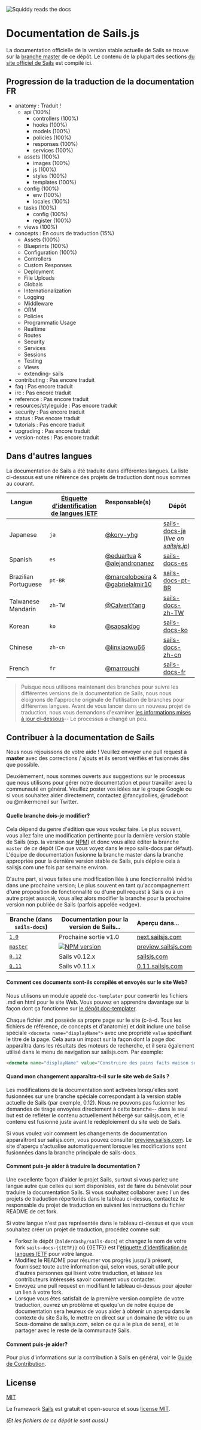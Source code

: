 ![Squiddy reads the docs](http://sailsjs.com/images/squidford_swimming.png)

# Documentation de Sails.js

La documentation officielle de la version stable actuelle de Sails se trouve sur la [branche master](github.com/balderdashy/sails-docs) de ce dépôt. Le contenu de la plupart des sections [du site officiel de Sails](http://sailsjs.com) est compilé ici.

## Progression de la traduction de la documentation FR
- anatomy : Traduit !
  - api (100%)
    - controllers (100%)
    - hooks (100%)
    - models (100%)
    - policies (100%)
    - responses (100%)
    - services (100%)
  - assets (100%)
    - images (100%)
    - js (100%)
    - styles (100%)
    - templates (100%)
  - config (100%)
    - env (100%)
    - locales (100%)
  - tasks (100%)
    - config (100%)
    - register (100%)
  - views (100%)
- concepts : En cours de traduction (15%)
  - Assets (100%)
  - Blueprints (100%)
  - Configuration (100%)
  - Controllers
  - Custom Responses
  - Deployment
  - File Uploads
  - Globals
  - Internationalization
  - Logging
  - Middleware
  - ORM
  - Policies
  - Programmatic Usage
  - Realtime
  - Routes
  - Security
  - Services
  - Sessions
  - Testing
  - Views
  - extending- sails
- contributing : Pas encore traduit
- faq : Pas encore traduit
- irc : Pas encore traduit
- reference : Pas encore traduit
- resources/styleguide : Pas encore traduit
- security : Pas encore traduit
- status : Pas encore traduit
- tutorials : Pas encore traduit
- upgrading : Pas encore traduit
- version-notes : Pas encore traduit

## Dans d'autres langues

La documentation de Sails a été traduite dans différentes langues. La liste ci-dessous est une référence des projets de traduction dont nous sommes au courant.

| Langue                     | [Étiquette d'identification de langues IETF](https://fr.wikipedia.org/wiki/%C3%89tiquette_d%27identification_de_langues_IETF)  | Responsable(s)        | Dépôt |
| ---------------------------- | ------- | ------------------ | ---------------------------------- |
| Japanese                     | `ja`    | [@kory-yhg](https://github.com/kory-yhg)      | [sails-docs-ja](https://github.com/balderdashy/sails-docs/tree/ja) <br/>(_live on [sailsjs.jp](http://sailsjs.jp)_)
| Spanish                      | `es`    | [@eduartua](https://github.com/eduartua/) & [@alejandronanez](https://github.com/alejandronanez)   | [sails-docs-es](https://github.com/eduartua/sails-docs-es)
| Brazilian Portuguese         | `pt-BR` | [@marceloboeira](https://github.com/marceloboeira) & [@gabrielalmir10](https://github.com/gabrielalmir10)   | [sails-docs-pt-BR](https://github.com/balderdashy/sails-docs/tree/pt-BR)
| Taiwanese Mandarin           | `zh-TW` | [@CalvertYang](https://github.com/CalvertYang)   | [sails-docs-zh-TW](https://github.com/balderdashy/sails-docs/tree/zh-TW)
| Korean                       | `ko`    | [@sapsaldog](https://github.com/sapsaldog)   | [sails-docs-ko](https://github.com/balderdashy/sails-docs/tree/ko)
| Chinese                      | `zh-cn`    | [@linxiaowu66](https://github.com/linxiaowu66)   | [sails-docs-zh-cn](https://github.com/linxiaowu66/sails-docs-zh-cn)
| French                       | `fr`    | [@marrouchi](https://github.com/marrouchi)   | [sails-docs-fr](https://github.com/marrouchi/sails-docs-fr)

> Puisque nous utilisons maintenant des branches pour suivre les différentes versions de la documentation de Sails, nous nous éloignons de l'approche originale de l'utilisation de branches pour différentes langues.  Avant de vous lancer dans un nouveau projet de traduction, nous vous demandons d'examiner [les informations mises à jour ci-dessous](#how-can-i-help-translate-the-documentation)-- Le processus a changé un peu.



## Contribuer à la documentation de Sails

Nous nous réjouissons de votre aide ! Veuillez envoyer une pull request à **master** avec des corrections / ajouts et ils seront vérifiés et fusionnés dès que possible.

Deuxièmement, nous sommes ouverts aux suggestions sur le processus que nous utilisons pour gérer notre documentation et pour travailler avec la communauté en général. Veuillez poster vos idées sur le groupe Google ou si vous souhaitez aider directement, contactez @fancydoilies, @rudeboot ou @mikermcneil sur Twitter.

#### Quelle branche dois-je modifier?

Cela dépend du genre d'édition que vous voulez faire. Le plus souvent, vous allez faire une modification pertinente pour la dernière version stable de Sails (exp. la version sur [NPM](npmjs.org/package/sails)) et donc vous allez éditer la branche `master` de _ce_ dépôt (Ce que vous voyez dans le repo sails-docs par défaut).  L'équipe de documentation fusionne la branche master dans la branche appropriée pour la dernière version stable de Sails, puis déploie cela à sailsjs.com une fois par semaine environ.

D'autre part, si vous faites une modification liée à une fonctionnalité inédite dans une prochaine version; Le plus souvent en tant qu'accompagnement d'une proposition de fonctionnalité ou d'une pull request à Sails ou à un autre projet associé, vous allez alors modifier la branche pour la prochaine version non publiée de Sails (parfois appelée «edge»).

| Branche (dans `sails-docs`)                    | Documentation pour la version de Sails...                                   | Aperçu dans...      |
|-------------------------------------------------------------------------------------|------------------------|:-------------------|
| [`1.0`](https://github.com/balderdashy/sails-docs/tree/1.0) | Prochaine sortie v1.0                           | [next.sailsjs.com](http://next.sailsjs.com)
| [`master`](https://github.com/balderdashy/sails-docs/tree/master) | [![NPM version](https://badge.fury.io/js/sails.png)](http://badge.fury.io/js/sails) | [preview.sailsjs.com](http://preview.sailsjs.com)
| [`0.12`](https://github.com/balderdashy/sails-docs/tree/0.12) | Sails v0.12.x | [sailsjs.com](http://sailsjs.com)
| [`0.11`](https://github.com/balderdashy/sails-docs/tree/0.11) | Sails v0.11.x           | [0.11.sailsjs.com](http://0.11.sailsjs.com)


#### Comment ces documents sont-ils compilés et envoyés sur le site Web?

Nous utilisons un module appelé `doc-templater` pour convertir les fichiers .md en html pour le site Web. Vous pouvez en apprendre davantage sur la façon dont ça fonctionne sur [le dépôt doc-templater](https://github.com/uncletammy/doc-templater).

Chaque fichier .md possède sa propre page sur le site (c-à-d. Tous les fichiers de référence, de concepts et d'anatomie) et doit inclure une balise spéciale `<docmeta name="displayName">` avec une propriété `value` spécifiant le titre de la page. Cela aura un impact sur la façon dont la page doc apparaîtra dans les résultats des moteurs de recherche, et il sera également utilisé dans le menu de navigation sur sailsjs.com. Par exemple:

```markdown
<docmeta name="displayName" value="Construire des pains faits maison sur mesure">
```

#### Quand mon changement apparaîtra-t-il sur le site web de Sails ?

Les modifications de la documentation sont activées lorsqu'elles sont fusionnées sur une branche spéciale correspondant à la version stable actuelle de Sails (par exemple, 0.12). Nous ne pouvons pas fusionner les demandes de tirage envoyées directement à cette branche-- dans le seul but est de refléter le contenu actuellement hébergé sur sailsjs.com, et le contenu est fusionné juste avant le redéploiement du site web de Sails.

Si vous voulez voir comment les changements de documentation apparaîtront sur sailsjs.com, vous pouvez consulter [preview.sailsjs.com](http://preview.sailsjs.com). Le site d'aperçu s'actualise automatiquement lorsque les modifications sont fusionnées dans la branche principale de sails-docs.


#### Comment puis-je aider à traduire la documentation ?

Une excellente façon d'aider le projet Sails, surtout si vous parlez une langue autre que celles qui sont disponibles, est de faire du bénévolat pour traduire la documentation Sails. Si vous souhaitez collaborer avec l'un des projets de traduction répertoriés dans le tableau ci-dessus, contactez le responsable du projet de traduction en suivant les instructions du fichier README de cet fork.

Si votre langue n'est pas représentée dans le tableau ci-dessus et que vous souhaitez créer un projet de traduction, procédez comme suit:

+ Forkez le dépôt (`balderdashy/sails-docs`) et changez le nom de votre fork `sails-docs-{{IETF}}` où {{IETF}} est l'[étiquette d'identification de langues IETF](https://fr.wikipedia.org/wiki/%C3%89tiquette_d%27identification_de_langues_IETF) pour votre langue.
+ Modifiez le README pour résumer vos progrès jusqu'à présent, fournissez toute autre information qui, selon vous, serait utile pour d'autres personnes qui lisent votre traduction, et laissez les contributeurs intéressés savoir comment vous contacter.
+ Envoyez une pull request en modifiant le tableau ci-dessus pour ajouter un lien à votre fork.
+ Lorsque vous êtes satisfait de la première version complète de votre traduction, ouvrez un problème et quelqu'un de notre équipe de documentation sera heureux de vous aider à obtenir un aperçu dans le contexte du site Sails, le mettre en direct sur un domaine (le vôtre ou un Sous-domaine de sailsjs.com, selon ce qui a le plus de sens), et le partager avec le reste de la communauté Sails.


#### Comment puis-je aider?

Pour plus d'informations sur la contribution à Sails en général, voir le [Guide de Contribution](sailsjs.com/documentation/contributing).



## License

[MIT](./LICENSE.md)

Le framework [Sails](http://sailsjs.com) est gratuit et open-source et sous [license MIT](http://sailsjs.com/license).

_(Et les fichiers de ce dépôt le sont aussi.)_

